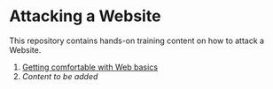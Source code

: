 # Attacking a Website

This repository contains hands-on training content on how to attack a Website.

1. [Getting comfortable with Web basics](getting_comfortable_with_web_basics/README.md)
2. *Content to be added*